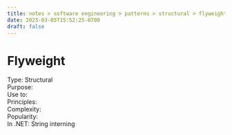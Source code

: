 ```yaml
---
title: notes > software engineering > patterns > structural > flyweight
date: 2023-03-05T15:52:25-0700
draft: false
---
```

# Flyweight
Type: Structural  
Purpose:  
Use to:  
Principles:  
Complexity:  
Popularity:  
In .NET: String interning  
